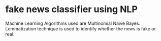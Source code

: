 # fake news classifier using NLP
Machine Learning Algorithms used are Multinomial Naive Bayes.
Lemmatization technique is used to identify whether the news is fake or real.
